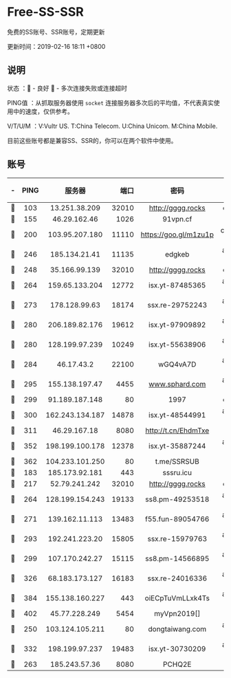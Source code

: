 # Free-SS-SSR

免费的SS账号、SSR账号，定期更新

更新时间：2019-02-16 18:11 +0800

## 说明

状态     ：🙂 - 良好 🙁 - 多次连接失败或连接超时

PING值   ：从抓取服务器使用 `socket` 连接服务器多次后的平均值，不代表真实使用中的速度，仅供参考。

V/T/U/M  ：V:Vultr US. T:China Telecom. U:China Unicom. M:China Mobile.

目前这些账号都是兼容SS、SSR的，你可以在两个软件中使用。

## 账号

|-|PING|服务器|端口|密码|加密方式|区域|V/T/U/M|
|:----:|:----:|:-----:|-----:|:----:|:----:|:----:|:----:|
|🙂|103|13.251.38.209|32010|http://gggg.rocks|chacha20|SG|10↑/10↑/10↑/10↑|
|🙂|155|46.29.162.46|1026|91vpn.cf|rc4-md5|RU|10↑/10↑/10↑/10↑|
|🙂|200|103.95.207.180|11110|https://goo.gl/m1zu1p|chacha20-ietf|US|9↑/10↑/10↑/10↑|
|🙂|246|185.134.21.41|11135|edgkeb|aes-256-cfb|GB|10↑/10↑/10↑/10↑|
|🙂|248|35.166.99.139|32010|http://gggg.rocks|chacha20|US|10↑/10↑/10↑/10↑|
|🙂|264|159.65.133.204|12772|isx.yt-87485365|aes-256-cfb|SG|10↑/10↑/10↑/10↑|
|🙂|273|178.128.99.63|18174|ssx.re-29752243|aes-256-cfb|SG|10↑/10↑/10↑/10↑|
|🙂|280|206.189.82.176|19612|isx.yt-97909892|aes-256-cfb|SG|10↑/10↑/10↑/10↑|
|🙂|280|128.199.97.239|10249|isx.yt-55638906|aes-256-cfb|SG|10↑/10↑/10↑/10↑|
|🙂|284|46.17.43.2|22100|wGQ4vA7D|aes-256-gcm|RU|8↑/10↑/10↑/10↑|
|🙂|295|155.138.197.47|4455|www.sphard.com|aes-256-cfb|US|10↑/10↑/10↑/10↑|
|🙂|299|91.189.187.148|80|1997|chacha20|US|8↑/10↑/10↑/10↑|
|🙂|300|162.243.134.187|14878|isx.yt-48544991|aes-256-cfb|US|9↑/10↑/10↑/10↑|
|🙂|311|46.29.167.18|8080|http://t.cn/EhdmTxe|rc4-md5|RU|10↑/10↑/10↑/10↑|
|🙂|352|198.199.100.178|12378|isx.yt-35887244|aes-256-cfb|US|10↑/10↑/10↑/10↑|
|🙂|362|104.233.101.250|80|t.me/SSRSUB|rc4-md5|CA|10↑/10↑/10↑/10↑|
|🙂|183|185.173.92.181|443|sssru.icu|rc4-md5|RU|10↑/10↑/10↑/10↑|
|🙂|217|52.79.241.242|32010|http://gggg.rocks|chacha20|KR|10↑/8↑/9↑/10↑|
|🙂|264|128.199.154.243|19133|ss8.pm-49253518|aes-256-cfb|SG|10↑/10↑/10↑/10↑|
|🙂|271|139.162.11.113|13483|f55.fun-89054766|aes-256-cfb|SG|10↑/10↑/10↑/10↑|
|🙂|293|192.241.223.20|15805|ssx.re-15979763|aes-256-cfb|US|10↑/10↑/10↑/10↑|
|🙂|299|107.170.242.27|15115|ss8.pm-14566895|aes-256-cfb|US|10↑/10↑/10↑/10↑|
|🙂|326|68.183.173.127|16183|ssx.re-24016336|aes-256-cfb|US|10↑/10↑/10↑/10↑|
|🙂|384|155.138.160.227|443|oiECpTuVmLLxk4Ts|aes-256-cfb|US|1↓/10↑/10↑/10↑|
|🙂|402|45.77.228.249|5454|myVpn2019[]|rc4-md5|GB|10↑/10↑/10↑/10↑|
|🙂|250|103.124.105.211|80|dongtaiwang.com|aes-256-cfb|US|10↑/10↑/10↑/10↑|
|🙂|332|198.199.97.237|19483|isx.yt-30730209|aes-256-cfb|US|10↑/10↑/10↑/10↑|
|🙁|263|185.243.57.36|8080|PCHQ2E|rc4-md5|US|9↑/10↑/10↑/9↑|
